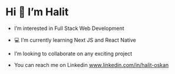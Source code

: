           
# Hi 👋 I’m Halit #
          
- I’m interested in Full Stack Web Development 

- 💻 I’m currently learning Next JS and React Native

- I’m looking to collaborate on any exciting project

- You can reach me on Linkedin www.linkedin.com/in/halit-oskan 

<!---
halitos/halitos is a ✨ special ✨ repository because its `README.md` (this file) appears on your GitHub profile.
You can click the Preview link to take a look at your changes.
--->
